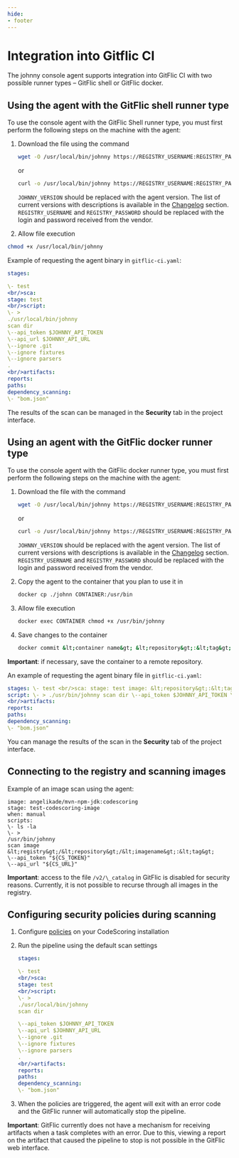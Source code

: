 ```yaml
---
hide:
- footer
---
```


# Integration into Gitflic CI

The johnny console agent supports integration into GitFlic CI with two possible runner types – GitFlic shell or GitFlic docker.

## Using the agent with the GitFlic shell runner type

To use the console agent with the GitFlic Shell runner type, you must first perform the following steps on the machine with the agent:

1. Download the file using the command
    ```bash
    wget -O /usr/local/bin/johnny https://REGISTRY_USERNAME:REGISTRY_PASSWORD@registry-one.codescoring.ru/repository/files/codescoring/johnny-depp/JOHNNY_VERSION/johnny-linux-amd64-JOHNNY_VERSION
    ```
    or
    ```bash
    curl -o /usr/local/bin/johnny https://REGISTRY_USERNAME:REGISTRY_PASSWORD@registry-one.codescoring.ru/repository/files/codescoring/johnny-depp/JOHNNY_VERSION/johnny-linux-amd64-JOHNNY_VERSION
    ```

    `JOHNNY_VERSION` should be replaced with the agent version. The list of current versions with descriptions is available in the [Changelog](/changelog/johnny-changelog.en) section. `REGISTRY_USERNAME` and `REGISTRY_PASSWORD` should be replaced with the login and password received from the vendor.

2. Allow file execution

```bash
chmod +x /usr/local/bin/johnny
```

Example of requesting the agent binary in `gitflic-ci.yaml`:

```yaml
stages:

\- test
<br/>sca:
stage: test
<br/>script:
\- >
./usr/local/bin/johnny
scan dir
\--api_token $JOHNNY_API_TOKEN
\--api_url $JOHNNY_API_URL
\--ignore .git
\--ignore fixtures
\--ignore parsers
.
<br/>artifacts:
reports:
paths:
dependency_scanning:
\- "bom.json"
```

The results of the scan can be managed in the **Security** tab in the project interface.

## Using an agent with the GitFlic docker runner type

To use the console agent with the GitFlic docker runner type, you must first perform the following steps on the machine with the agent:

1. Download the file with the command

    ```bash
    wget -O /usr/local/bin/johnny https://REGISTRY_USERNAME:REGISTRY_PASSWORD@registry-one.codescoring.ru/repository/files/codescoring/johnny-depp/JOHNNY_VERSION/johnny-linux-amd64-JOHNNY_VERSION
    ```
    or
    ```bash
    curl -o /usr/local/bin/johnny https://REGISTRY_USERNAME:REGISTRY_PASSWORD@registry-one.codescoring.ru/repository/files/codescoring/johnny-depp/JOHNNY_VERSION/johnny-linux-amd64-JOHNNY_VERSION
    ```

    `JOHNNY_VERSION` should be replaced with the agent version. The list of current versions with descriptions is available in the [Changelog](/changelog/johnny-changelog.en) section. `REGISTRY_USERNAME` and `REGISTRY_PASSWORD` should be replaced with the login and password received from the vendor.

2. Copy the agent to the container that you plan to use it in

    ```bash
    docker cp ./johnn CONTAINER:/usr/bin
    ```

3. Allow file execution

    ```bash
    docker exec CONTAINER chmod +x /usr/bin/johnny
    ```

4. Save changes to the container

    ```bash
    docker commit &lt;container name&gt; &lt;repository&gt;:&lt;tag&gt;
    ```

**Important**: if necessary, save the container to a remote repository.

An example of requesting the agent binary file in `gitflic-ci.yaml`: 

```yaml 
stages: \- test <br/>sca: stage: test image: &lt;repository&gt;:&lt;tag&gt;
script: \- > ./usr/bin/johnny scan dir \--api_token $JOHNNY_API_TOKEN \--api_url $JOHNNY_API_URL \--ignore .git \--ignore fixtures \--ignore parsers .
<br/>artifacts:
reports:
paths:
dependency_scanning:
\- "bom.json"
```

You can manage the results of the scan in the **Security** tab of the project interface.

## Connecting to the registry and scanning images

Example of an image scan using the agent:

```
image: angelikade/mvn-npm-jdk:codescoring
stage: test-codescoring-image
when: manual
scripts:
\- ls -la
\- >
/usr/bin/johnny
scan image &lt;registry&gt;/&lt;repository&gt;/&lt;imagename&gt;:&lt;tag&gt;
\--api_token "${CS_TOKEN}"
\--api_url "${CS_URL}"
```

**Important**: access to the file `/v2/\_catalog` in GitFlic is disabled for security reasons. Currently, it is not possible to recurse through all images in the registry.

## Configuring security policies during scanning

1. Configure [policies](/on-premise/how-to/policies.en) on your CodeScoring installation

2. Run the pipeline using the default scan settings

    ```yaml
    stages:

    \- test
    <br/>sca:
    stage: test
    <br/>script:
    \- >
    ./usr/local/bin/johnny
    scan dir

    \--api_token $JOHNNY_API_TOKEN
    \--api_url $JOHNNY_API_URL
    \--ignore .git
    \--ignore fixtures
    \--ignore parsers
    .
    <br/>artifacts:
    reports:
    paths:
    dependency_scanning:
    \- "bom.json"
    ```

3. When the policies are triggered, the agent will exit with an error code and the GitFlic runner will automatically stop the pipeline.

**Important**: GitFlic currently does not have a mechanism for receiving artifacts when a task completes with an error. Due to this, viewing a report on the artifact that caused the pipeline to stop is not possible in the GitFlic web interface.
